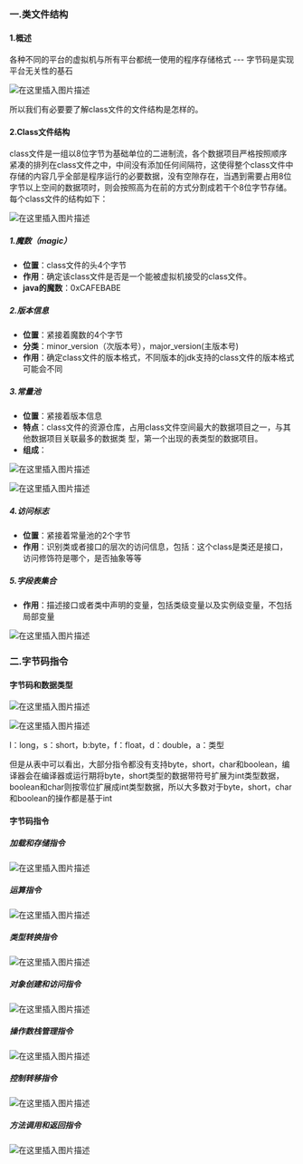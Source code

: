### 一.类文件结构
#### 1.概述
各种不同的平台的虚拟机与所有平台都统一使用的程序存储格式 --- 字节码是实现平台无关性的基石

![在这里插入图片描述](https://img-blog.csdnimg.cn/20190424235821833.png)

所以我们有必要要了解class文件的文件结构是怎样的。

#### 2.Class文件结构

class文件是一组以8位字节为基础单位的二进制流，各个数据项目严格按照顺序紧凑的排列在class文件之中，中间没有添加任何间隔符，这使得整个class文件中存储的内容几乎全部是程序运行的必要数据，没有空隙存在，当遇到需要占用8位字节以上空间的数据项时，则会按照高为在前的方式分割成若干个8位字节存储。
每个class文件的结构如下：

![在这里插入图片描述](https://img-blog.csdnimg.cn/2019042500011892.png?x-oss-process=image/watermark,type_ZmFuZ3poZW5naGVpdGk,shadow_10,text_aHR0cHM6Ly9ibG9nLmNzZG4ubmV0L3dlaXhpbl80MTkyMjI4OQ==,size_16,color_FFFFFF,t_70)

##### 1.魔数（magic）

- **位置**：class文件的头4个字节
- **作用**：确定该class文件是否是一个能被虚拟机接受的class文件。
- **java的魔数**：0xCAFEBABE

##### 2.版本信息
- **位置**：紧接着魔数的4个字节
- **分类**：minor_version（次版本号），major_version(主版本号)
- **作用**：确定class文件的版本格式，不同版本的jdk支持的class文件的版本格式可能会不同

##### 3.常量池
- **位置**：紧接着版本信息
- **特点**：class文件的资源仓库，占用class文件空间最大的数据项目之一，与其他数据项目关联最多的数据类							型，第一个出现的表类型的数据项目。
- **组成**：

![在这里插入图片描述](https://img-blog.csdnimg.cn/20190425002534305.png?x-oss-process=image/watermark,type_ZmFuZ3poZW5naGVpdGk,shadow_10,text_aHR0cHM6Ly9ibG9nLmNzZG4ubmV0L3dlaXhpbl80MTkyMjI4OQ==,size_16,color_FFFFFF,t_70)

![在这里插入图片描述](https://img-blog.csdnimg.cn/20190425003027409.png?x-oss-process=image/watermark,type_ZmFuZ3poZW5naGVpdGk,shadow_10,text_aHR0cHM6Ly9ibG9nLmNzZG4ubmV0L3dlaXhpbl80MTkyMjI4OQ==,size_16,color_FFFFFF,t_70)

##### 4.访问标志
- **位置**：紧接着常量池的2个字节
- **作用**：识别类或者接口的层次的访问信息，包括：这个class是类还是接口，访问修饰符是哪个，是否抽象等等
##### 5.字段表集合
- **作用**：描述接口或者类中声明的变量，包括类级变量以及实例级变量，不包括局部变量

![在这里插入图片描述](https://img-blog.csdnimg.cn/20190425004214136.png?x-oss-process=image/watermark,type_ZmFuZ3poZW5naGVpdGk,shadow_10,text_aHR0cHM6Ly9ibG9nLmNzZG4ubmV0L3dlaXhpbl80MTkyMjI4OQ==,size_16,color_FFFFFF,t_70)
### 二.字节码指令
#### 字节码和数据类型

![在这里插入图片描述](https://img-blog.csdnimg.cn/20190425004713447.png?x-oss-process=image/watermark,type_ZmFuZ3poZW5naGVpdGk,shadow_10,text_aHR0cHM6Ly9ibG9nLmNzZG4ubmV0L3dlaXhpbl80MTkyMjI4OQ==,size_16,color_FFFFFF,t_70)

![在这里插入图片描述](https://img-blog.csdnimg.cn/20190425004727907.png)

l：long，s：short，b:byte，f：float，d：double，a：类型

但是从表中可以看出，大部分指令都没有支持byte，short，char和boolean，编译器会在编译器或运行期将byte，short类型的数据带符号扩展为int类型数据，boolean和char则按零位扩展成int类型数据，所以大多数对于byte，short，char和boolean的操作都是基于int
#### 字节码指令
##### 加载和存储指令

![在这里插入图片描述](https://img-blog.csdnimg.cn/20190425005221454.png?x-oss-process=image/watermark,type_ZmFuZ3poZW5naGVpdGk,shadow_10,text_aHR0cHM6Ly9ibG9nLmNzZG4ubmV0L3dlaXhpbl80MTkyMjI4OQ==,size_16,color_FFFFFF,t_70)

##### 运算指令

![在这里插入图片描述](https://img-blog.csdnimg.cn/20190425005256608.png?x-oss-process=image/watermark,type_ZmFuZ3poZW5naGVpdGk,shadow_10,text_aHR0cHM6Ly9ibG9nLmNzZG4ubmV0L3dlaXhpbl80MTkyMjI4OQ==,size_16,color_FFFFFF,t_70)

##### 类型转换指令

![在这里插入图片描述](https://img-blog.csdnimg.cn/20190425005326954.png?x-oss-process=image/watermark,type_ZmFuZ3poZW5naGVpdGk,shadow_10,text_aHR0cHM6Ly9ibG9nLmNzZG4ubmV0L3dlaXhpbl80MTkyMjI4OQ==,size_16,color_FFFFFF,t_70)

##### 对象创建和访问指令

![在这里插入图片描述](https://img-blog.csdnimg.cn/20190425005345889.png?x-oss-process=image/watermark,type_ZmFuZ3poZW5naGVpdGk,shadow_10,text_aHR0cHM6Ly9ibG9nLmNzZG4ubmV0L3dlaXhpbl80MTkyMjI4OQ==,size_16,color_FFFFFF,t_70)

##### 操作数栈管理指令

![在这里插入图片描述](https://img-blog.csdnimg.cn/20190425005408802.png)

##### 控制转移指令

![在这里插入图片描述](https://img-blog.csdnimg.cn/20190425005359236.png)

##### 方法调用和返回指令
![在这里插入图片描述](https://img-blog.csdnimg.cn/20190425005426186.png?x-oss-process=image/watermark,type_ZmFuZ3poZW5naGVpdGk,shadow_10,text_aHR0cHM6Ly9ibG9nLmNzZG4ubmV0L3dlaXhpbl80MTkyMjI4OQ==,size_16,color_FFFFFF,t_70)
